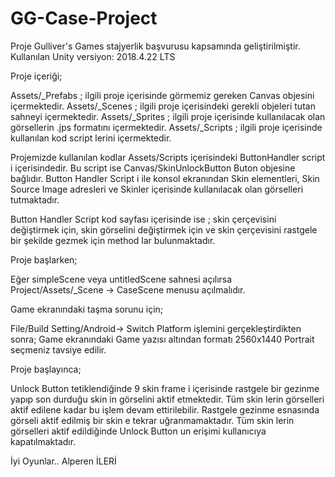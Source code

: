 # GG-Case-Project

Proje Gulliver's Games stajyerlik başvurusu kapsamında geliştirilmiştir. Kullanılan Unity versiyon: 2018.4.22 LTS

Proje içeriği;

Assets/_Prefabs ; ilgili proje içerisinde görmemiz gereken Canvas objesini içermektedir.
Assets/_Scenes ; ilgili proje içerisindeki gerekli objeleri tutan sahneyi içermektedir.
Assets/_Sprites ; ilgili proje içerisinde kullanılacak olan görsellerin .jps formatını içermektedir.
Assets/_Scripts ; ilgili proje içerisinde kullanılan kod script lerini içermektedir.

Projemizde kullanılan kodlar Assets/Scripts içerisindeki ButtonHandler script i içerisindedir. Bu script ise Canvas/SkinUnlockButton Buton objesine bağlıdır.
Button Handler Script i ile konsol ekranından Skin elementleri, Skin Source Image adresleri ve Skinler içerisinde kullanılacak olan görselleri tutmaktadır.

Button Handler Script kod sayfası içerisinde ise ; skin çerçevisini değiştirmek için, skin görselini değiştirmek için ve skin çerçevisini rastgele bir şekilde gezmek için method lar bulunmaktadır.


Proje başlarken;

Eğer simpleScene veya untitledScene sahnesi açılırsa Project/Assets/_Scene -> CaseScene menusu açılmalıdır.

Game ekranındaki taşma sorunu için;

File/Build Setting/Android-> Switch Platform işlemini gerçekleştirdikten sonra; Game ekranındaki Game yazısı altından formatı 2560x1440 Portrait seçmeniz tavsiye edilir.

Proje başlayınca;

Unlock Button tetiklendiğinde 9 skin frame i içerisinde rastgele bir gezinme yapıp son durduğu skin in görselini aktif etmektedir. 
Tüm skin lerin görselleri aktif edilene kadar bu işlem devam ettirilebilir.
Rastgele gezinme esnasında görseli aktif edilmiş bir skin e tekrar uğranmamaktadır.
Tüm skin lerin görselleri aktif edildiğinde Unlock Button un erişimi kullanıcıya kapatılmaktadır.

İyi Oyunlar..
Alperen İLERİ

